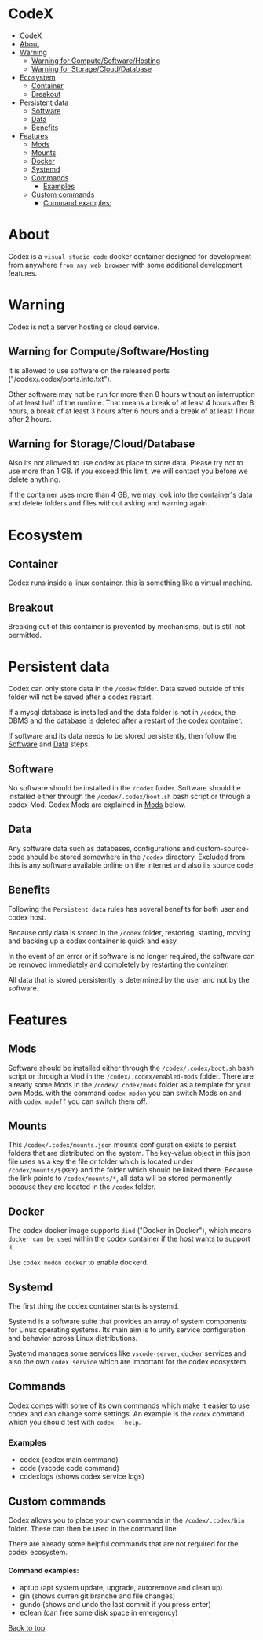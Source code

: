 # CodeX
- [CodeX](#codex)
- [About](#about)
- [Warning](#warning)
  - [Warning for Compute/Software/Hosting](#warning-for-computesoftwarehosting)
  - [Warning for Storage/Cloud/Database](#warning-for-storageclouddatabase)
- [Ecosystem](#ecosystem)
  - [Container](#container)
  - [Breakout](#breakout)
- [Persistent data](#persistent-data)
  - [Software](#software)
  - [Data](#data)
  - [Benefits](#benefits)
- [Features](#features)
  - [Mods](#mods)
  - [Mounts](#mounts)
  - [Docker](#docker)
  - [Systemd](#systemd)
  - [Commands](#commands)
    - [Examples](#examples)
  - [Custom commands](#custom-commands)
      - [Command examples:](#command-examples)

# About
Codex is a `visual studio code` docker container designed for development from anywhere `from any web browser` with some additional development features.

# Warning
Codex is not a server hosting or cloud service.

## Warning for Compute/Software/Hosting
It is allowed to use software on the released ports ("/codex/.codex/ports.into.txt").

Other software may not be run for more than 8 hours without an interruption of at least half of the runtime.
That means a break of at least 4 hours after 8 hours, a break of at least 3 hours after 6 hours and a break of at least 1 hour after 2 hours.

## Warning for Storage/Cloud/Database
Also its not allowed to use codex as place to store data.
Please try not to use more than 1 GB.
if you exceed this limit, we will contact you before we delete anything. 

If the container uses more than 4 GB, we may look into the container's data and delete folders and files without asking and warning again.

# Ecosystem

## Container
Codex runs inside a linux container. this is something like a virtual machine.

## Breakout
Breaking out of this container is prevented by mechanisms, but is still not permitted.

# Persistent data
Codex can only store data in the `/codex` folder.
Data saved outside of this folder will not be saved after a codex restart.

If a mysql database is installed and the data folder is not in `/codex`, the DBMS and  the database is deleted after a restart of the codex container.

If software and its data needs to be stored persistently, then follow the [Software](#Software) and [Data](#Data) steps.

## Software
No software should be installed in the `/codex` folder.
Software should be installed either through the `/codex/.codex/boot.sh` bash script or through a codex Mod.
Codex Mods are explained in [Mods](#mods) below.

## Data
Any software data such as databases, configurations and custom-source-code should be stored somewhere in the `/codex` directory.
Excluded from this is any software available online on the internet and also its source code.

## Benefits
Following the `Persistent data` rules has several benefits for both user and codex host.

Because only data is stored in the `/codex` folder, restoring, starting, moving and backing up a codex container is quick and easy.

In the event of an error or if software is no longer required, the software can be removed immediately and completely by restarting the container.

All data that is stored persistently is determined by the user and not by the software.

# Features

## Mods
Software should be installed either through the `/codex/.codex/boot.sh` bash script or through a Mod in the `/codex/.codex/enabled-mods` folder.
There are already some Mods in the `/codex/.codex/mods` folder as a template for your own Mods.
with the command `codex modon` you can switch Mods on and with `codex modoff` you can switch them off.

## Mounts
This `/codex/.codex/mounts.json` mounts configuration exists to persist folders that are distributed on the system.
The key-value object in this json file uses as a key the file or folder which is located under `/codex/mounts/${KEY}` and the folder which should be linked there.
Because the link points to `/codex/mounts/*`, all data will be stored permanently because they are located in the `/codex` folder.

## Docker
The codex docker image supports `dind` ("Docker in Docker"), which means `docker can be used` within the codex container if the host wants to support it.

Use `codex modon docker` to enable dockerd.

## Systemd
The first thing the codex container starts is systemd.

Systemd is a software suite that provides an array of system components for Linux operating systems.
Its main aim is to unify service configuration and behavior across Linux distributions.

Systemd manages some services like `vscode-server`, `docker` services and also the own `codex service` which are important for the codex ecosystem.

## Commands
Codex comes with some of its own commands which make it easier to use codex and can change some settings.
An example is the `codex` command which you should test with `codex --help`.
### Examples
 - codex (codex main command)
 - code (vscode code command)
 - codexlogs (shows codex service logs)

## Custom commands
Codex allows you to place your own commands in the `/codex/.codex/bin` folder.
These can then be used in the command line.

There are already some helpful commands that are not required for the codex ecosystem.
#### Command examples:
 - aptup (apt system update, upgrade, autoremove and clean up)
 - gin (shows curren git branche and file changes)
 - gundo (shows and undo the last commit if you press enter)
 - eclean (can free some disk space in emergency)

[Back to top](#codex)